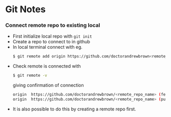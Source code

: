 # Git Notes

### Connect remote repo to existing local
* First initialize local repo with ```git init```
* Create a repo to connect to in github
* In local terminal connect with eg.
  ```bash
  $ git remote add origin https://github.com/doctorandrewbrown<remote_repo_name>
  ```
* Check remote is connected with
  ```bash
  $ git remote -v
  ```
  giving confirmation of connection
  ```bash
  origin  https://github.com/doctorandrewbrown/<remote_repo_name> (fetch)
  origin  https://github.com/doctorandrewbrown/<remote_repo_name> (push)
  ```
* It is also possible to do this by creating a remote repo first.
